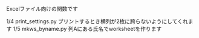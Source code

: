  Excelファイル向けの関数です

1/4 print_settings.py プリントするとき横列が2枚に跨らないようにしてくれます
1/5 mkws_byname.py 列Aにある氏名でworksheetを作ります
